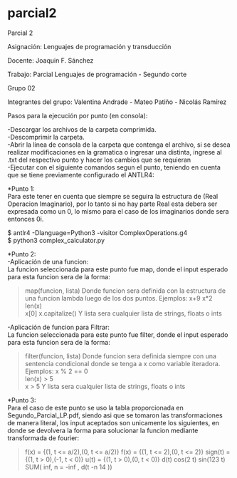 # parcial2
Parcial 2 

Asignación: Lenguajes de programación y transducción

Docente: Joaquin F. Sánchez

Trabajo: Parcial Lenguajes de programación - Segundo corte

Grupo 02

Integrantes del grupo: Valentina Andrade - Mateo Patiño - Nicolás Ramírez

Pasos para la ejecución por punto (en consola):

-Descargar los archivos de la carpeta comprimida.  
-Descomprimir la carpeta.  
-Abrir la línea de consola de la carpeta que contenga el archivo, si se desea realizar modificaciones en la gramatica o ingresar una distinta, ingrese al .txt del respectivo punto y hacer los cambios que se requieran   
-Ejecutar con el siguiente comandos segun el punto, teniendo en cuenta que se tiene previamente configurado el ANTLR4:   

*Punto 1:   
Para este tener en cuenta que siempre se seguira la estructura de (Real Operacion Imaginario), por lo tanto si no hay parte Real esta debera ser expresada como un 0, lo mismo para el caso de los imaginarios donde sera entonces 0i.

$ antlr4 -Dlanguage=Python3 -visitor ComplexOperations.g4    
$ python3 complex_calculator.py   

*Punto 2:   
-Aplicación de una funcion:   
La funcion seleccionada para este punto fue map, donde el input esperado para esta funcion sera de la forma:   
>map(funcion, lista)
Donde funcion sera definida con la estructura de una funcion lambda luego de los dos puntos. Ejemplos:
>x+9
>x*2   
>len(x)   
>x[0]
>x.capitalize()
Y lista sera cualquier lista de strings, floats o ints

-Aplicación de funcion para Filtrar:   
La funcion seleccionada para este punto fue filter, donde el input esperado para esta funcion sera de la forma:   
>filter(funcion, lista)
Donde funcion sera definida siempre con una sentencia condicional donde se tenga a x como variable iteradora. Ejemplos:
>x % 2 == 0    
>len(x) > 5       
>x > 5
Y lista sera cualquier lista de strings, floats o ints

   
*Punto 3:    
Para el caso de este punto se uso la tabla proporcionada en Segundo_Parcial_LP.pdf, siendo asi que se tomaron las transformaciones de manera literal, los input aceptados son unicamente los siguientes, en donde se devolvera la forma para solucionar la funcion mediante transformada de fourier:    
>f(x) = {(1, t <= a/2),(0, t <= a/2)}
>f(x) = {(1, t <= 2),(0, t <= 2)}
>sign(t) = {(1, t > 0),(-1, t < 0)}
>u(t) = {(1, t > 0),(0, t < 0)}
>d(t)
>cos(2 t)
>sin(123 t)
>SUM( inf, n = -inf , d(t  -n 14 ))    
